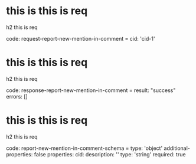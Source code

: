 # this is this is req

h2 this is req

code:
    request-report-new-mention-in-comment =
  cid: 'cid-1'


# this is this is req

h2 this is req

code:
    response-report-new-mention-in-comment =
  result: "success"
  errors: []


# this is this is req

h2 this is req

code:
    report-new-mention-in-comment-schema =
  type: 'object'
  additional-properties: false
  properties:
    cid:
      description: ''
      type: 'string'
      required: true


